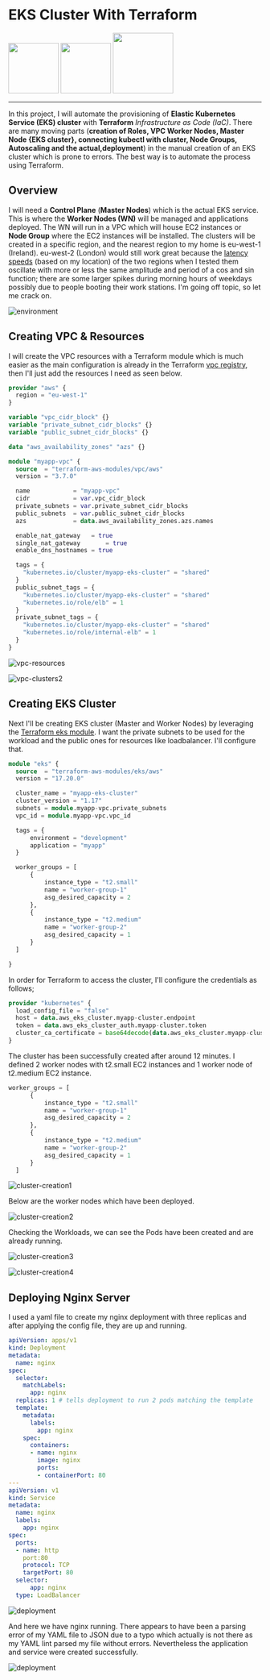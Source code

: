 # EKS Cluster With Terraform


<p float="left">
  <img src="https://github.com/appwebtech/EKS-Cluster-With-Terraform/blob/main/images/k8s-logo.png" width="100">

  <img src="https://github.com/appwebtech/EKS-Cluster-With-Terraform/blob/main/images/tf-logo.png" width="100">
  
  <img src="https://github.com/appwebtech/Ansible-Integration-Jenkins/blob/main/images/aws-logo.png" width="120">
</p>

----

In this project, I will automate the provisioning of **Elastic Kubernetes Service (EKS) cluster** with **Terraform** *Infrastructure as Code (IaC)*. There are many moving parts (**creation of Roles, VPC Worker Nodes, Master Node {EKS cluster}, connecting kubectl with cluster, Node Groups, Autoscaling and the actual,deployment**) in the manual creation of an EKS cluster which is prone to errors. The best way is to automate the process using Terraform.


## Overview

I will need a **Control Plane** (**Master Nodes**) which is the actual EKS service. This is where the **Worker Nodes (WN)** will be managed and applications deployed. The WN will run in a VPC which will house EC2 instances or **Node Group** where the EC2 instances will be installed. The clusters will be created in a specific region, and the nearest region to my home is eu-west-1 (Ireland). eu-west-2 (London) would still work great because the [latency speeds](https://www.awsspeedtest.com/) (based on my location) of the two regions when I tested them oscillate with more or less the same amplitude and period of a cos and sin function; there are some larger spikes during morning hours of weekdays possibly due to people booting their work stations. I'm going off topic, so let me crack on.

![environment](./images/image-1.png)

## Creating VPC & Resources

I will create the VPC resources with a Terraform module which is much easier as the main configuration is already in the Terraform [vpc registry](https://registry.terraform.io/modules/terraform-aws-modules/vpc/aws/latest?tab=inputs), then I'll just add the resources I need as seen below.

```terraform
provider "aws" {
  region = "eu-west-1"
}

variable "vpc_cidr_block" {}
variable "private_subnet_cidr_blocks" {}
variable "public_subnet_cidr_blocks" {}

data "aws_availability_zones" "azs" {}

module "myapp-vpc" {
  source  = "terraform-aws-modules/vpc/aws"
  version = "3.7.0"

  name            = "myapp-vpc"
  cidr            = var.vpc_cidr_block
  private_subnets = var.private_subnet_cidr_blocks
  public_subnets  = var.public_subnet_cidr_blocks
  azs             = data.aws_availability_zones.azs.names

  enable_nat_gateway   = true
  single_nat_gateway       = true
  enable_dns_hostnames = true

  tags = {
    "kubernetes.io/cluster/myapp-eks-cluster" = "shared"
  }
  public_subnet_tags = {
    "kubernetes.io/cluster/myapp-eks-cluster" = "shared"
    "kubernetes.io/role/elb" = 1
  }
  private_subnet_tags = {
    "kubernetes.io/cluster/myapp-eks-cluster" = "shared"
    "kubernetes.io/role/internal-elb" = 1
  }
}
```

![vpc-resources](./images/image-2.png)

</hr>

![vpc-clusters2](./images/image-3.png)

## Creating EKS Cluster

Next I'll be creating EKS cluster (Master and Worker Nodes) by leveraging the [Terraform eks module](https://registry.terraform.io/modules/terraform-aws-modules/eks/aws/latest). I want the private subnets to be used for the workload and the public ones for resources like loadbalancer. I'll configure that.

```terraform
module "eks" {
  source  = "terraform-aws-modules/eks/aws"
  version = "17.20.0"

  cluster_name = "myapp-eks-cluster"
  cluster_version = "1.17"
  subnets = module.myapp-vpc.private_subnets
  vpc_id = module.myapp-vpc.vpc_id

  tags = {
      environment = "development"
      application = "myapp"
  }

  worker_groups = [
      {
          instance_type = "t2.small"
          name = "worker-group-1"
          asg_desired_capacity = 2
      },
      {
          instance_type = "t2.medium"
          name = "worker-group-2"
          asg_desired_capacity = 1
      }
  ]

}
```

In order for Terraform to access the cluster, I'll configure the credentials as follows;

```terraform
provider "kubernetes" {
  load_config_file = "false"
  host = data.aws_eks_cluster.myapp-cluster.endpoint
  token = data.aws_eks_cluster_auth.myapp-cluster.token
  cluster_ca_certificate = base64decode(data.aws_eks_cluster.myapp-cluster.certificate_authority.0.data)
}
```

The cluster has been successfully created after around 12 minutes. I defined 2 worker nodes with t2.small EC2 instances and 1 worker node of t2.medium EC2 instance.

```terraform
worker_groups = [
      {
          instance_type = "t2.small"
          name = "worker-group-1"
          asg_desired_capacity = 2
      },
      {
          instance_type = "t2.medium"
          name = "worker-group-2"
          asg_desired_capacity = 1
      }
  ]
```

![cluster-creation1](./images/image-4.png)

</hr>

Below are the worker nodes which have been deployed.
 
![cluster-creation2](./images/image-5.png)


Checking the Workloads, we can see the Pods have been created and are already running.

![cluster-creation3](./images/image-6.png)

</hr>

![cluster-creation4](./images/image-7.png)


## Deploying Nginx Server

I used a yaml file to create my nginx deployment with three replicas and after applying the config file, they are up and running.

```yaml
apiVersion: apps/v1
kind: Deployment
metadata:
  name: nginx
spec:
  selector:
    matchLabels:
      app: nginx
  replicas: 1 # tells deployment to run 2 pods matching the template
  template:
    metadata:
      labels:
        app: nginx
    spec:
      containers:
      - name: nginx
        image: nginx
        ports:
        - containerPort: 80
---
apiVersion: v1
kind: Service
metadata:
  name: nginx
  labels:
    app: nginx
spec:
  ports:
  - name: http
    port:80
    protocol: TCP
    targetPort: 80
  selector:
      app: nginx
  type: LoadBalancer
```

![deployment](./images/image-8.png)

And here we have nginx running. There appears to have been a parsing error of my YAML file to JSON due to a typo which actually is not there as my YAML lint parsed my file without errors. Nevertheless the application and service were created successfully.

![deployment](./images/image-9.png)
